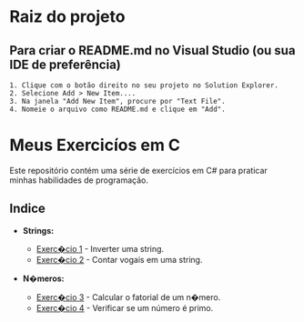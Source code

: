 # Raiz do projeto

## Para criar o README.md no Visual Studio (ou sua IDE de preferência)

    1. Clique com o botão direito no seu projeto no Solution Explorer.
    2. Selecione Add > New Item....
    3. Na janela "Add New Item", procure por "Text File".
    4. Nomeie o arquivo como README.md e clique em "Add".

# Meus Exercicíos em C #

Este repositório contém uma série de exercícios em C# para praticar minhas habilidades de programação.

## Indice

* **Strings:**
  * [Exerc�cio 1](Exercicios/Strings/Exercicio1.cs) - Inverter uma string.
  * [Exerc�cio 2](Exercicios/Strings/Exercicio2.cs) - Contar vogais em uma string.

* **N�meros:**
  * [Exerc�cio 3](Copiar/Caminho/Absoluto/Exercicios/Numeros/Exercicio3.cs) - Calcular o fatorial de um n�mero.
  * [Exerc�cio 4](Copiar/Caminho/Absoluto/Exercicios/Numeros/Exercicio4.cs) - Verificar se um número é primo.
